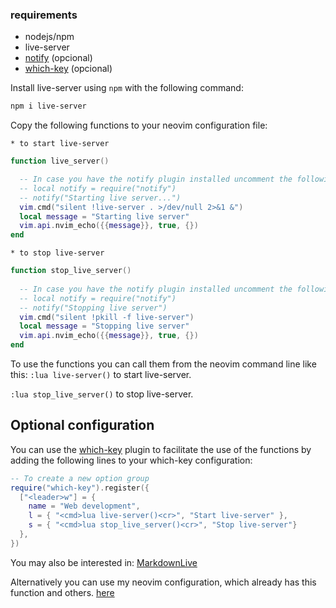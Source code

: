 ### requirements

- nodejs/npm
- live-server
- [notify](https://github.com/rcarriga/nvim-notify) (opcional)
- [which-key](https://github.com/folke/which-key.nvim) (opcional)

Install live-server using ```npm``` with the following command:
```bash
npm i live-server
```
Copy the following functions to your neovim configuration file:

```* to start live-server```
```lua
function live_server()

  -- In case you have the notify plugin installed uncomment the following lines
  -- local notify = require("notify")
  -- notify("Starting live server...")
  vim.cmd("silent !live-server . >/dev/null 2>&1 &")
  local message = "Starting live server"
  vim.api.nvim_echo({{message}}, true, {})
end
```
```* to stop live-server```
```lua
function stop_live_server()
  
  -- In case you have the notify plugin installed uncomment the following lines
  -- local notify = require("notify")
  -- notify("Stopping live server")
  vim.cmd("silent !pkill -f live-server")
  local message = "Stopping live server"
  vim.api.nvim_echo({{message}}, true, {})
end
```

To use the functions you can call them from the neovim command line like this:
```:lua live-server()``` to start live-server.

```:lua stop_live_server()``` to stop live-server.

## Optional configuration

You can use the <a href='https://github.com/folke/which-key.nvim' target='_blank'>which-key</a> plugin to facilitate the use of the functions by adding the following lines to your which-key configuration:
```lua
-- To create a new option group
require("which-key").register({
  ["<leader>w"] = {
    name = "Web development",
    l = { "<cmd>lua live-server()<cr>", "Start live-server" },
    s = { "<cmd>lua stop_live_server()<cr>", "Stop live-server"}
  },
})
```
You may also be interested in: [MarkdownLive](https://www.github.com/RchrdAlv/NvimOnMy_Way)

Alternatively you can use my neovim configuration, which already has this function and others. [here](https://www.github.com/RchrdAlv/NvimOnMy_Way)
